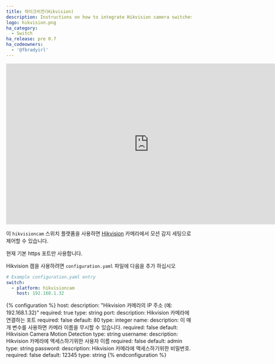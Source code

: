 ```yaml
---
title: 하이크비전(Hikvision)
description: Instructions on how to integrate Hikvision camera switches into Home Assistant.
logo: hikvision.png
ha_category:
  - Switch
ha_release: pre 0.7
ha_codeowners:
  - '@fbradyirl'
---
```


<div class='videoWrapper'>
<iframe width="776" height="437" src="https://www.youtube.com/embed/SV0wSEtDKlY" frameborder="0" allow="accelerometer; autoplay; encrypted-media; gyroscope; picture-in-picture" allowfullscreen></iframe>
</div>

이 `hikvisioncam` 스위치 플랫폼을 사용하면 [Hikvision](https://www.hikvision.com/) 카메라에서 모션 감지 세팅으로 제어할 수 있습니다.

<div class='note warning'>
현재 기본 https 포트만 사용합니다.
</div>

Hikvision 캠을 사용하려면 `configuration.yaml` 파일에 다음을 추가 하십시오

```yaml
# Example configuration.yaml entry
switch:
  - platform: hikvisioncam
    host: 192.168.1.32
```

{% configuration %}
host:
  description: "Hikvision 카메라의 IP 주소 (예: 192.168.1.32)"
  required: true
  type: string
port:
  description: Hikvision 카메라에 연결하는 포트
  required: false
  default: 80
  type: integer
name:
  description: 이 매개 변수를 사용하면 카메라 이름을 무시할 수 있습니다.
  required: false
  default: Hikvision Camera Motion Detection
  type: string
username:
  description: Hikvision 카메라에 액세스하기위한 사용자 이름
  required: false
  default: admin
  type: string
password:
  description: Hikvision 카메라에 액세스하기위한 비밀번호.
  required: false
  default: 12345
  type: string
{% endconfiguration %}
